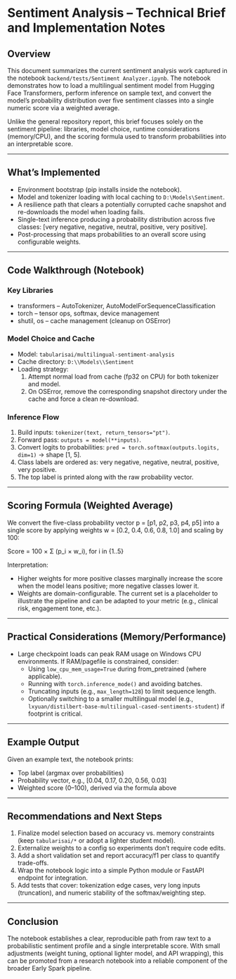 # Sentiment Analysis – Technical Brief and Implementation Notes

## Overview

This document summarizes the current sentiment analysis work captured in the notebook `backend/tests/Sentiment Analyzer.ipynb`. The notebook demonstrates how to load a multilingual sentiment model from Hugging Face Transformers, perform inference on sample text, and convert the model’s probability distribution over five sentiment classes into a single numeric score via a weighted average.

Unlike the general repository report, this brief focuses solely on the sentiment pipeline: libraries, model choice, runtime considerations (memory/CPU), and the scoring formula used to transform probabilities into an interpretable score.

---

## What’s Implemented

- Environment bootstrap (pip installs inside the notebook).
- Model and tokenizer loading with local caching to `D:\Models\Sentiment`.
- A resilience path that clears a potentially corrupted cache snapshot and re-downloads the model when loading fails.
- Single-text inference producing a probability distribution across five classes: [very negative, negative, neutral, positive, very positive].
- Post-processing that maps probabilities to an overall score using configurable weights.

---

## Code Walkthrough (Notebook)

### Key Libraries

- transformers – AutoTokenizer, AutoModelForSequenceClassification
- torch – tensor ops, softmax, device management
- shutil, os – cache management (cleanup on OSError)

### Model Choice and Cache

- Model: `tabularisai/multilingual-sentiment-analysis`
- Cache directory: `D:\\Models\\Sentiment`
- Loading strategy:
  1) Attempt normal load from cache (fp32 on CPU) for both tokenizer and model.
  2) On OSError, remove the corresponding snapshot directory under the cache and force a clean re-download.

### Inference Flow

1. Build inputs: `tokenizer(text, return_tensors="pt")`.
2. Forward pass: `outputs = model(**inputs)`.
3. Convert logits to probabilities: `pred = torch.softmax(outputs.logits, dim=1)` → shape [1, 5].
4. Class labels are ordered as: very negative, negative, neutral, positive, very positive.
5. The top label is printed along with the raw probability vector.

---

## Scoring Formula (Weighted Average)

We convert the five-class probability vector p = [p1, p2, p3, p4, p5] into a single score by applying weights w = [0.2, 0.4, 0.6, 0.8, 1.0] and scaling by 100:

Score = 100 × Σ (p_i × w_i), for i in {1..5}

Interpretation:

- Higher weights for more positive classes marginally increase the score when the model leans positive; more negative classes lower it.
- Weights are domain-configurable. The current set is a placeholder to illustrate the pipeline and can be adapted to your metric (e.g., clinical risk, engagement tone, etc.).

---

## Practical Considerations (Memory/Performance)

- Large checkpoint loads can peak RAM usage on Windows CPU environments. If RAM/pagefile is constrained, consider:
  - Using `low_cpu_mem_usage=True` during from_pretrained (where applicable).
  - Running with `torch.inference_mode()` and avoiding batches.
  - Truncating inputs (e.g., `max_length=128`) to limit sequence length.
  - Optionally switching to a smaller multilingual model (e.g., `lxyuan/distilbert-base-multilingual-cased-sentiments-student`) if footprint is critical.

---

## Example Output

Given an example text, the notebook prints:

- Top label (argmax over probabilities)
- Probability vector, e.g., [0.04, 0.17, 0.20, 0.56, 0.03]
- Weighted score (0–100), derived via the formula above

---

## Recommendations and Next Steps

1. Finalize model selection based on accuracy vs. memory constraints (keep `tabularisai/*` or adopt a lighter student model).
2. Externalize weights to a config so experiments don’t require code edits.
3. Add a short validation set and report accuracy/f1 per class to quantify trade-offs.
4. Wrap the notebook logic into a simple Python module or FastAPI endpoint for integration.
5. Add tests that cover: tokenization edge cases, very long inputs (truncation), and numeric stability of the softmax/weighting step.

---

## Conclusion

The notebook establishes a clear, reproducible path from raw text to a probabilistic sentiment profile and a single interpretable score. With small adjustments (weight tuning, optional lighter model, and API wrapping), this can be promoted from a research notebook into a reliable component of the broader Early Spark pipeline.
